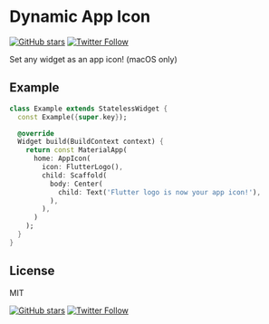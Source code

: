 # Dynamic App Icon

[![GitHub stars](https://img.shields.io/github/stars/lesnitsky/dynamic_app_icon.svg?style=social)](https://github.com/lesnitsky/dynamic_app_icon)
[![Twitter Follow](https://img.shields.io/twitter/follow/lesnitsky_dev.svg?label=Follow%20me&style=social)](https://twitter.com/lesnitsky_dev)

Set any widget as an app icon! (macOS only)

## Example

```dart
class Example extends StatelessWidget {
  const Example({super.key});

  @override
  Widget build(BuildContext context) {
    return const MaterialApp(
      home: AppIcon(
        icon: FlutterLogo(),
        child: Scaffold(
          body: Center(
            child: Text('Flutter logo is now your app icon!'),
          ),
        ),
      )
    );
  }
}
```

## License

MIT

[![GitHub stars](https://img.shields.io/github/stars/lesnitsky/dynamic_app_icon.svg?style=social)](https://github.com/lesnitsky/dynamic_app_icon)
[![Twitter Follow](https://img.shields.io/twitter/follow/lesnitsky_dev.svg?label=Follow%20me&style=social)](https://twitter.com/lesnitsky_dev)
